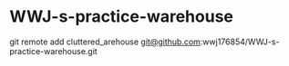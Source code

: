 # WWJ-s-practice-warehouse
 git remote add cluttered_arehouse git@github.com:wwj176854/WWJ-s-practice-warehouse.git
